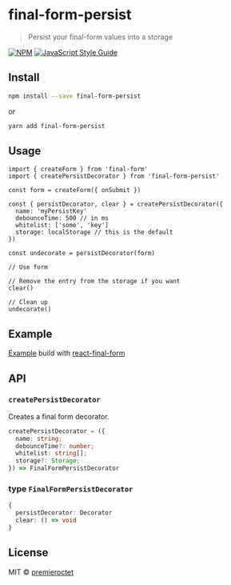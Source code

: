 # final-form-persist

> Persist your final-form values into a storage

[![NPM](https://img.shields.io/npm/v/final-form-persist.svg)](https://www.npmjs.com/package/final-form-persist) [![JavaScript Style Guide](https://img.shields.io/badge/code_style-standard-brightgreen.svg)](https://standardjs.com)

## Install

```bash
npm install --save final-form-persist
```

or

```bash
yarn add final-form-persist
```

## Usage

```tsx
import { createForm } from 'final-form'
import { createPersistDecorator } from 'final-form-persist'

const form = createForm({ onSubmit })

const { persistDecorator, clear } = createPersistDecorator({
  name: 'myPersistKey'
  debounceTime: 500 // in ms
  whitelist: ['some', 'key']
  storage: localStorage // this is the default
})

const undecorate = persistDecorator(form)

// Use form

// Remove the entry from the storage if you want
clear()

// Clean up
undecorate()
```

## Example

[Example](https://codesandbox.io/s/final-form-persist-example-s4wz5) build with [react-final-form](https://github.com/final-form/react-final-form)

## API

### `createPersistDecorator`

Creates a final form decorator.

```ts
createPersistDecorator = ({
  name: string;
  debounceTime?: number;
  whitelist: string[];
  storage?: Storage;
}) => FinalFormPersistDecorator
```

### type `FinalFormPersistDecorator`

```ts
{
  persistDecorator: Decorator
  clear: () => void
}
```

## License

MIT © [premieroctet](https://github.com/premieroctet)
